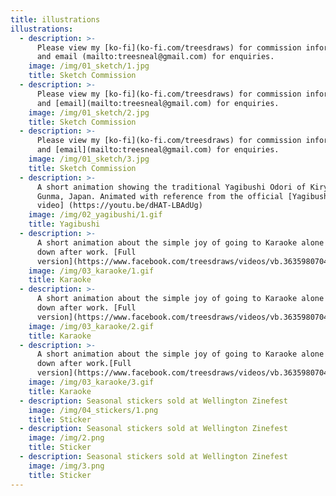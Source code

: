 ```yaml
---
title: illustrations
illustrations:
  - description: >-
      Please view my [ko-fi](ko-fi.com/treesdraws) for commission information
      and email (mailto:treesneal@gmail.com) for enquiries.
    image: /img/01_sketch/1.jpg
    title: Sketch Commission
  - description: >-
      Please view my [ko-fi](ko-fi.com/treesdraws) for commission information
      and [email](mailto:treesneal@gmail.com) for enquiries.
    image: /img/01_sketch/2.jpg
    title: Sketch Commission
  - description: >-
      Please view my [ko-fi](ko-fi.com/treesdraws) for commission information
      and [email](mailto:treesneal@gmail.com) for enquiries.
    image: /img/01_sketch/3.jpg
    title: Sketch Commission
  - description: >-
      A short animation showing the traditional Yagibushi Odori of Kiryu City,
      Gunma, Japan. Animated with reference from the official [Yagibushi Odori
      video] (https://youtu.be/dHAT-LBAdUg)
    image: /img/02_yagibushi/1.gif
    title: Yagibushi
  - description: >-
      A short animation about the simple joy of going to Karaoke alone to wind
      down after work. [Full
      version](https://www.facebook.com/treesdraws/videos/vb.363598070467578/945385932288786/?type=2&theater&notif_t=page_post_reaction&notif_id=1527240913458186)
    image: /img/03_karaoke/1.gif
    title: Karaoke
  - description: >-
      A short animation about the simple joy of going to Karaoke alone to wind
      down after work. [Full
      version](https://www.facebook.com/treesdraws/videos/vb.363598070467578/945385932288786/?type=2&theater&notif_t=page_post_reaction&notif_id=1527240913458186)
    image: /img/03_karaoke/2.gif
    title: Karaoke
  - description: >-
      A short animation about the simple joy of going to Karaoke alone to wind
      down after work.[Full
      version](https://www.facebook.com/treesdraws/videos/vb.363598070467578/945385932288786/?type=2&theater&notif_t=page_post_reaction&notif_id=1527240913458186)
    image: /img/03_karaoke/3.gif
    title: Karaoke
  - description: Seasonal stickers sold at Wellington Zinefest
    image: /img/04_stickers/1.png
    title: Sticker
  - description: Seasonal stickers sold at Wellington Zinefest
    image: /img/2.png
    title: Sticker
  - description: Seasonal stickers sold at Wellington Zinefest
    image: /img/3.png
    title: Sticker
---
```


